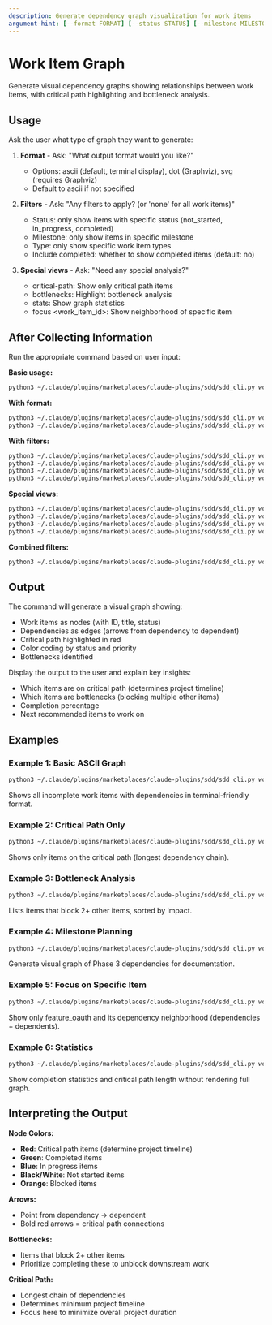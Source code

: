 ```yaml
---
description: Generate dependency graph visualization for work items
argument-hint: [--format FORMAT] [--status STATUS] [--milestone MILESTONE] [--type TYPE] [--focus ID] [--critical-path] [--bottlenecks] [--stats] [--include-completed] [--output FILE]
---
```


# Work Item Graph

Generate visual dependency graphs showing relationships between work items, with critical path highlighting and bottleneck analysis.

## Usage

Ask the user what type of graph they want to generate:

1. **Format** - Ask: "What output format would you like?"
   - Options: ascii (default, terminal display), dot (Graphviz), svg (requires Graphviz)
   - Default to ascii if not specified

2. **Filters** - Ask: "Any filters to apply? (or 'none' for all work items)"
   - Status: only show items with specific status (not_started, in_progress, completed)
   - Milestone: only show items in specific milestone
   - Type: only show specific work item types
   - Include completed: whether to show completed items (default: no)

3. **Special views** - Ask: "Need any special analysis?"
   - critical-path: Show only critical path items
   - bottlenecks: Highlight bottleneck analysis
   - stats: Show graph statistics
   - focus <work_item_id>: Show neighborhood of specific item

## After Collecting Information

Run the appropriate command based on user input:

**Basic usage:**
```bash
python3 ~/.claude/plugins/marketplaces/claude-plugins/sdd/sdd_cli.py work-graph
```

**With format:**
```bash
python3 ~/.claude/plugins/marketplaces/claude-plugins/sdd/sdd_cli.py work-graph --format dot
python3 ~/.claude/plugins/marketplaces/claude-plugins/sdd/sdd_cli.py work-graph --format svg --output graph.svg
```

**With filters:**
```bash
python3 ~/.claude/plugins/marketplaces/claude-plugins/sdd/sdd_cli.py work-graph --status not_started
python3 ~/.claude/plugins/marketplaces/claude-plugins/sdd/sdd_cli.py work-graph --milestone "Phase 3"
python3 ~/.claude/plugins/marketplaces/claude-plugins/sdd/sdd_cli.py work-graph --type feature
python3 ~/.claude/plugins/marketplaces/claude-plugins/sdd/sdd_cli.py work-graph --include-completed
```

**Special views:**
```bash
python3 ~/.claude/plugins/marketplaces/claude-plugins/sdd/sdd_cli.py work-graph --critical-path
python3 ~/.claude/plugins/marketplaces/claude-plugins/sdd/sdd_cli.py work-graph --bottlenecks
python3 ~/.claude/plugins/marketplaces/claude-plugins/sdd/sdd_cli.py work-graph --stats
python3 ~/.claude/plugins/marketplaces/claude-plugins/sdd/sdd_cli.py work-graph --focus feature_add_authentication
```

**Combined filters:**
```bash
python3 ~/.claude/plugins/marketplaces/claude-plugins/sdd/sdd_cli.py work-graph --status not_started --milestone "Phase 3" --format svg --output phase3.svg
```

## Output

The command will generate a visual graph showing:
- Work items as nodes (with ID, title, status)
- Dependencies as edges (arrows from dependency to dependent)
- Critical path highlighted in red
- Color coding by status and priority
- Bottlenecks identified

Display the output to the user and explain key insights:
- Which items are on critical path (determines project timeline)
- Which items are bottlenecks (blocking multiple other items)
- Completion percentage
- Next recommended items to work on

## Examples

### Example 1: Basic ASCII Graph
```bash
python3 ~/.claude/plugins/marketplaces/claude-plugins/sdd/sdd_cli.py work-graph
```
Shows all incomplete work items with dependencies in terminal-friendly format.

### Example 2: Critical Path Only
```bash
python3 ~/.claude/plugins/marketplaces/claude-plugins/sdd/sdd_cli.py work-graph --critical-path
```
Shows only items on the critical path (longest dependency chain).

### Example 3: Bottleneck Analysis
```bash
python3 ~/.claude/plugins/marketplaces/claude-plugins/sdd/sdd_cli.py work-graph --bottlenecks
```
Lists items that block 2+ other items, sorted by impact.

### Example 4: Milestone Planning
```bash
python3 ~/.claude/plugins/marketplaces/claude-plugins/sdd/sdd_cli.py work-graph --milestone "Phase 3" --format svg --output phase3_dependencies.svg
```
Generate visual graph of Phase 3 dependencies for documentation.

### Example 5: Focus on Specific Item
```bash
python3 ~/.claude/plugins/marketplaces/claude-plugins/sdd/sdd_cli.py work-graph --focus feature_oauth
```
Show only feature_oauth and its dependency neighborhood (dependencies + dependents).

### Example 6: Statistics
```bash
python3 ~/.claude/plugins/marketplaces/claude-plugins/sdd/sdd_cli.py work-graph --stats
```
Show completion statistics and critical path length without rendering full graph.

## Interpreting the Output

**Node Colors:**
- **Red**: Critical path items (determine project timeline)
- **Green**: Completed items
- **Blue**: In progress items
- **Black/White**: Not started items
- **Orange**: Blocked items

**Arrows:**
- Point from dependency → dependent
- Bold red arrows = critical path connections

**Bottlenecks:**
- Items that block 2+ other items
- Prioritize completing these to unblock downstream work

**Critical Path:**
- Longest chain of dependencies
- Determines minimum project timeline
- Focus here to minimize overall project duration
